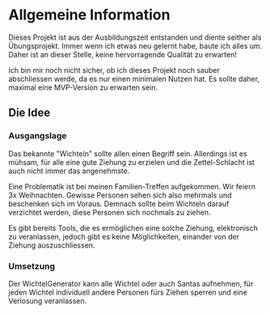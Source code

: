 # Allgemeine Information
Dieses Projekt ist aus der Ausbildungszeit entstanden und diente seither als Übungsprojekt. Immer wenn ich etwas neu gelernt habe, baute ich alles um.
Daher ist an dieser Stelle, keine hervorragende Qualität zu erwarten!

Ich bin mir noch nicht sicher, ob ich dieses Projekt noch sauber abschliessen werde, da es nur einen minimalen Nutzen hat. Es sollte daher, maximal eine MVP-Version zu erwarten sein.


## Die Idee
### Ausgangslage
Das bekannte "Wichteln" sollte allen einen Begriff sein. Allerdings ist es mühsam, für alle eine gute Ziehung zu erzielen und die Zettel-Schlacht ist auch nicht immer das angenehmste.

Eine Problematik ist bei meinen Familien-Treffen aufgekommen. Wir feiern 3x Weihnachten. Gewisse Personen sehen sich also mehrmals und beschenken sich im Voraus. Demnach sollte beim Wichteln darauf verzichtet werden, diese Personen sich nochmals zu ziehen.

Es gibt bereits Tools, die es ermöglichen eine solche Ziehung, elektronisch zu veranlassen, jedoch gibt es keine Möglichkeiten, einander von der Ziehung auszuschliessen.

### Umsetzung

Der WichtelGenerator kann alle Wichtel oder auch Santas aufnehmen, für jeden Wichtel individuell andere Personen fürs Ziehen sperren und eine Verlosung veranlassen.
